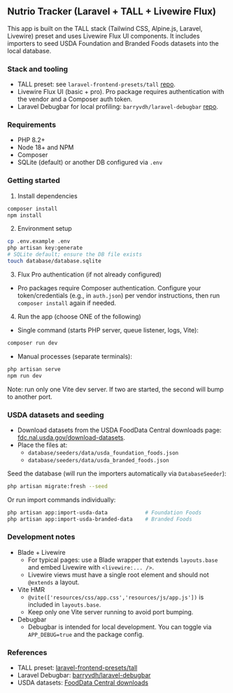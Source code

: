 ## Nutrio Tracker (Laravel + TALL + Livewire Flux)

This app is built on the TALL stack (Tailwind CSS, Alpine.js, Laravel, Livewire) preset and uses Livewire Flux UI components. It includes importers to seed USDA Foundation and Branded Foods datasets into the local database.

### Stack and tooling
- TALL preset: see `laravel-frontend-presets/tall` [repo](https://github.com/laravel-frontend-presets/tall).
- Livewire Flux UI (basic + pro). Pro package requires authentication with the vendor and a Composer auth token.
- Laravel Debugbar for local profiling: `barryvdh/laravel-debugbar` [repo](https://github.com/barryvdh/laravel-debugbar).

### Requirements
- PHP 8.2+
- Node 18+ and NPM
- Composer
- SQLite (default) or another DB configured via `.env`

### Getting started
1) Install dependencies
```bash
composer install
npm install
```

2) Environment setup
```bash
cp .env.example .env
php artisan key:generate
# SQLite default; ensure the DB file exists
touch database/database.sqlite
```

3) Flux Pro authentication (if not already configured)
- Pro packages require Composer authentication. Configure your token/credentials (e.g., in `auth.json`) per vendor instructions, then run `composer install` again if needed.

4) Run the app (choose ONE of the following)
- Single command (starts PHP server, queue listener, logs, Vite):
```bash
composer run dev
```
- Manual processes (separate terminals):
```bash
php artisan serve
npm run dev
```
Note: run only one Vite dev server. If two are started, the second will bump to another port.

### USDA datasets and seeding
- Download datasets from the USDA FoodData Central downloads page: [fdc.nal.usda.gov/download-datasets](https://fdc.nal.usda.gov/download-datasets).
- Place the files at:
  - `database/seeders/data/usda_foundation_foods.json`
  - `database/seeders/data/usda_branded_foods.json`

Seed the database (will run the importers automatically via `DatabaseSeeder`):
```bash
php artisan migrate:fresh --seed
```
Or run import commands individually:
```bash
php artisan app:import-usda-data            # Foundation Foods
php artisan app:import-usda-branded-data    # Branded Foods
```

### Development notes
- Blade + Livewire
  - For typical pages: use a Blade wrapper that extends `layouts.base` and embed Livewire with `<livewire:... />`.
  - Livewire views must have a single root element and should not `@extends` a layout.
- Vite HMR
  - `@vite(['resources/css/app.css','resources/js/app.js'])` is included in `layouts.base`.
  - Keep only one Vite server running to avoid port bumping.
- Debugbar
  - Debugbar is intended for local development. You can toggle via `APP_DEBUG=true` and the package config.

### References
- TALL preset: [laravel-frontend-presets/tall](https://github.com/laravel-frontend-presets/tall)
- Laravel Debugbar: [barryvdh/laravel-debugbar](https://github.com/barryvdh/laravel-debugbar)
- USDA datasets: [FoodData Central downloads](https://fdc.nal.usda.gov/download-datasets)
